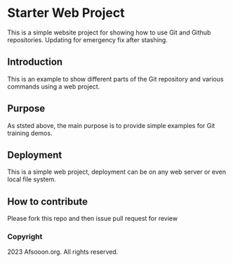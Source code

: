 # Starter Web Project

This is a simple website project for showing how to use Git and Github repositories. Updating for emergency fix after stashing.

## Introduction

This is an example to show different parts of the Git repository and various commands using a web project.

## Purpose

As ststed above, the main purpose is to provide simple examples for Git training demos.

## Deployment

This is a simple web project, deployment can be on any web server or even local file system.

## How to contribute

Please fork this repo and then issue pull request for review

### Copyright
2023 Afsooon.org. All rights reserved.